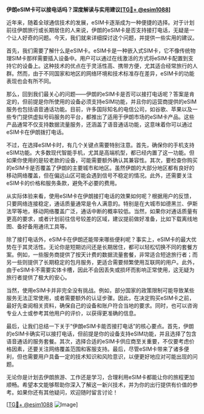 **伊朗eSIM卡可以接电话吗？深度解读与实用建议[[TG💪+ @esim1088](https://t.me/s/esim1088)]**

近年来，随着全球通信技术的发展，eSIM卡逐渐成为一种便捷的选择。对于计划前往伊朗旅行或长期居住的人来说，伊朗的eSIM卡是否支持接打电话，无疑是一个让人好奇的问题。今天，我们就来详细探讨这个问题，并提供一些实用的建议。

首先，我们需要了解什么是eSIM卡。eSIM卡是一种嵌入式SIM卡，它不像传统物理SIM卡那样需要插入设备中。用户可以通过在线激活的方式将eSIM卡配置到支持它的设备上。这种技术的优点在于灵活性高、携带方便，尤其适合经常旅行的人群。然而，由于不同国家和地区的网络环境和技术标准存在差异，eSIM卡的功能表现也会有所不同。

那么，回到我们最关心的问题——伊朗的eSIM卡是否可以接打电话呢？答案是肯定的，但前提是你所使用的设备必须支持eSIM功能，并且你的运营商提供的eSIM服务也包括语音通话功能。目前，许多国际知名的电信公司，如谷歌、苹果以及一些专门提供虚拟号码服务的平台，都推出了适用于伊朗市场的eSIM卡产品。这些产品通常不仅支持数据流量服务，还涵盖了语音通话功能，这意味着你可以通过eSIM卡在伊朗拨打电话。

不过，在选择eSIM卡时，有几个关键点需要特别注意。首先，确保你的手机支持eSIM功能。大多数现代智能手机，尤其是高端机型，都已经内置了这一功能。但如果你使用的是较老款的设备，可能需要额外确认其兼容性。其次，要检查你购买的eSIM卡是否覆盖了伊朗的主要城市和地区。虽然伊朗的大部分地区都有良好的移动网络覆盖，但在偏远山区可能会遇到信号不稳定的情况。此外，还需要关注eSIM卡的价格和服务条款，避免不必要的费用。

从实际体验来看，使用eSIM卡在伊朗接打电话的效果如何呢？根据用户的反馈，只要网络连接稳定，通话质量通常是令人满意的。特别是在大城市如德黑兰、伊斯法罕等地，移动网络覆盖广泛，通话中断的概率较低。当然，如果你对通话质量有更高的要求，或者计划前往信号较差的区域，建议提前做好准备，比如下载离线地图、备好备用通讯工具等。

除了接打电话外，eSIM卡在伊朗还能带来哪些便利呢？事实上，eSIM卡的最大优势在于其灵活性。无论你是短期访问还是长期居住，都可以轻松切换不同的套餐方案。例如，一些服务商提供了按天计费的数据流量套餐，非常适合短途旅行者；而另一些则提供了长期稳定的包月服务，更适合需要频繁使用互联网的用户。此外，由于eSIM卡不需要实体卡槽，因此不会因丢失或损坏而影响正常使用，这无疑为旅行者提供了极大的安心。

当然，使用eSIM卡并非完全没有挑战。例如，部分国家的政策限制可能导致某些服务无法正常使用，或者需要额外的认证步骤。因此，在决定购买eSIM卡之前，最好先查阅相关资料，确保自己的设备和账户符合当地的要求。同时，也可以咨询专业人士或参考其他用户的评价，以获得更准确的信息。

最后，让我们总结一下关于“伊朗eSIM卡能否接打电话”的核心要点。首先，伊朗的eSIM卡确实可以接打电话，但前提是你的设备支持eSIM功能，并且选择了包含语音通话的服务套餐。其次，选择合适的eSIM卡供应商至关重要，不仅要考虑价格因素，还要关注网络覆盖范围和客服支持。最后，尽管eSIM卡带来了诸多便利，但也需要用户具备一定的技术知识和风险意识，以便更好地应对可能出现的问题。

无论你是计划去伊朗旅游、工作还是学习，合理利用eSIM卡都能让你的旅程更加顺畅。希望本文能够帮助你深入了解这一新兴技术，并为你的出行提供有价值的参考。如果你还有其他疑问，欢迎随时留言讨论！

[[TG💪+ @esim1088](https://t.me/s/esim1088) ![Image](https://i.postimg.cc/4NQfJmqS/Snipaste-2025-05-13-00-14-12.png)]